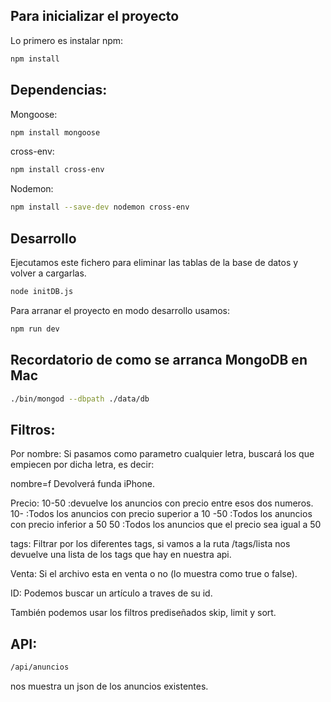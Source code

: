 ## Para inicializar el proyecto

Lo primero es instalar npm:
```sh
npm install
```
## Dependencias:
Mongoose:
```sh
npm install mongoose
```
cross-env:
```sh
npm install cross-env
```
Nodemon:
```sh
npm install --save-dev nodemon cross-env
```

## Desarrollo

Ejecutamos este fichero para eliminar las tablas de la base de datos y volver a cargarlas.

```sh
node initDB.js
```

Para arranar el proyecto en modo desarrollo usamos:
```sh
npm run dev
```


## Recordatorio de como se arranca MongoDB en Mac

```sh
./bin/mongod --dbpath ./data/db
```

## Filtros:

Por nombre:
Si pasamos como parametro cualquier letra, buscará los que empiecen por dicha letra, es decir:

nombre=f
Devolverá funda iPhone.

Precio:
10-50 :devuelve los anuncios con precio entre esos dos numeros.
10- :Todos los anuncios con precio superior a 10
-50 :Todos los anuncios con precio inferior a 50
50 :Todos los anuncios que el precio sea igual a 50

tags:
Filtrar por los diferentes tags, si vamos a la ruta /tags/lista nos devuelve una lista de los tags que hay en nuestra api.

Venta:
Si el archivo esta en venta o no (lo muestra como true o false).

ID:
Podemos buscar un artículo a traves de su id.

También podemos usar los filtros prediseñados skip, limit y sort.

## API:

```sh
/api/anuncios 
```
nos muestra un json de los anuncios existentes.
